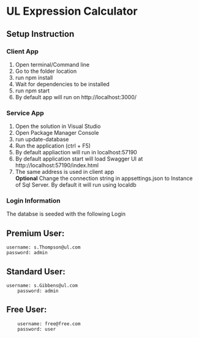 # UL Expression Calculator  #

## Setup Instruction ##

 ### Client App ###
 1. Open terminal/Command line 
 2. Go to the folder location
 3. run npm install
 4. Wait for dependencies to be installed
 5. run npm start
 6. By default app will run on http://localhost:3000/
 

 ### Service App ### 
 1. Open the solution in Visual Studio
 2. Open Package Manager Console
 3. run update-database
 4. Run the application (ctrl + F5)
 5. By default appliaction will run in localhost:57190
 6. By default application start will load Swagger UI at http://localhost:57190/index.html
 6. The same address is used in client app  
  **Optional** Change the connection string in appsettings.json to Instance of Sql Server.
   By default it will run using localdb

 ### Login Information ##
 The databse is seeded with the following Login
##  Premium User:
	username: s.Thompson@ul.com
	password: admin 
		
##  Standard User:
	username: s.Gibbens@ul.com
        password: admin 

## Free User:
        username: free@free.com
        password: user 
